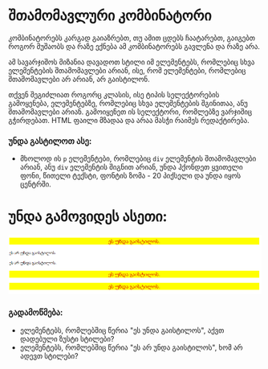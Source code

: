 # შთამომავლური კომბინატორი

კომბინატორებს კარგად გაიაზრებთ, თუ ამით ცდებს ჩაატარებთ, გაიგებთ როგორ მუშაობს და რაზე ექნება ამ კომბინატორებს გავლენა და რაზე არა.

ამ სავარჯიშოს მიზანია დავადოთ სტილი იმ ელემენტებს, რომლებიც სხვა ელემენტების შთამომავლები არიან, ისე, რომ ელემენტები, რომლებიც შთამომავლები არ არიან, არ გაისტილონ.

თქვენ შეგიძლიათ როგორც კლასის, ისე ტიპის სელექტორების გამოყენება, ელემენტებზე, რომლებიც სხვა ელემენტების შგინითაა, ანუ შთამომავლები არიან. გამოიყენეთ ის სელექტორი, რომლებზე ვარჯიშიც გჭირდებათ. HTML ფაილი მზადაა და არაა მასჭი რაიმეს რედაქტირება.

### უნდა გასტილოთ ასე:

- მხოლოდ ის `p` ელემენტები, რომლებიც `div` ელემენტის შთამომავლები არიან, ანუ `div` ელემენტის შიგნით არიან, უნდა ჰქონდეთ ყვითელი ფონი, წითელი ტექსტი, ფონტის ზომა - 20 პიქსელი და უნდა იყოს ცენტრში.

# უნდა გამოვიდეს ასეთი:

![dasrulebuli](./dasrulebuli.png)

### გადამოწმება:

- ელემენტებს, რომლებშიც წერია "ეს უნდა გაისტილოს", აქვთ დადებული ზუსტი სტილები?
- ელემენტებს, რომლებშიც წერია "ეს არ უნდა გაისტილოს", ხომ არ ადევთ სტილები?